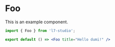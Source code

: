 # Foo

This is an example component.

```jsx
import { Foo } from 'l7-studio';

export default () => <Foo title="Hello dumi!" />
```
